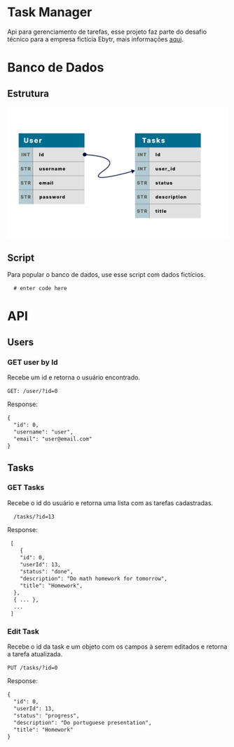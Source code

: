 # Task Manager

  Api para gerenciamento de tarefas, esse projeto faz parte do desafio técnico para a empresa fictícia Ebytr, mais informações [aqui](https://github.com/LaizaBertelli/ebytr-dt).


# Banco de Dados

## Estrutura

  ![db table structure](/assets/db_structure.png)

## Script

  Para popular o banco de dados, use esse script com dados fictícios.

      # enter code here


# API

  ## Users
  ### GET user by Id

  Recebe um id e retorna o usuário encontrado.

    GET: /user/?id=0

  Response:

    {
      "id": 0,
      "username": "user",
      "email": "user@email.com"
    }

  ## Tasks
  
  ### GET Tasks

  Recebe o id do usuário e retorna uma lista com as tarefas cadastradas.

      /tasks/?id=13

  Response:

     [
        {
        "id": 0,
        "userId": 13,
        "status": "done",
        "description": "Do math homework for tomorrow",
        "title": "Homework",
      },
      { ... },
      ...
     ]

  ### Edit Task

  Recebe o id da task e um objeto com os campos à serem editados e retorna a tarefa atualizada.

    PUT /tasks/?id=0

  Response:

    {
      "id": 0,
      "userId": 13,
      "status": "progress",
      "description": "Do portuguese presentation",
      "title": "Homework"
    }



  <!-- <table>
    <tr>
      <th>Campos</th>
      <th>Descrição</th>
    </tr>
    <tr>
      <td>id</td>
      <td>id único do usuário</id>
    </tr>
    <tr>
      <td>username</td>
      <td>nomde de usuário</id>
    </tr>
    <tr>
      <td>email</td>
      <td>email do usuário</id>
    </tr>
  </table>



  ## Arquitetura

    |_ src
      |_ Auth
        |_ jwtGenerator.js
      |_ Controllers
        |_ login.controller.js
        |_ user.controller.js
        |_ tasks.controller.js
      |_ Routes
        |_ login.route.js
        |_ user.route.js
        |_ tasks.route.js
      |_ Models
        |_ connection.model.js
        |_ login.model.js
        |_ user.model.js
        |_ tasks.model.js
      |_ Services
        |_ login.service.js
        |_ user.service.js
        |_ tasks.service.js
      |_ Tests
        |_ Controllers
          |_ controllers.spec.js
        |_ Services
          |_ services.spec.js
        |_ Models
          |_ models.spec.js
      |_ Schemas
        |_ login.schema.js
        |_ user.schema.js
        |_ task.schema.js
      |_ Middlewares
        |_ login.middleware.js
        |_ user.middleware.js
        |_ task.middleware.js
      |_ App.js
      |_ -->